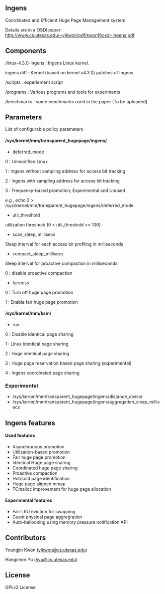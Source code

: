 ## Ingens 

Coordinated and Efficient Huge Page Management system.

Details are in a OSDI paper:
http://www.cs.utexas.edu/~yjkwon/pdf/kwon16osdi-ingens.pdf

## Components

/linux-4.3.0-ingens : Ingens Linux kernel.

ingens.diff : Kernel (based on kernel v4.3.0) patches of Ingens.

/scripts : experiement script

/programs : Various programs and tools for experiments

/benchmarks : some benchmarks used in the paper (To be uploaded)

## Parameters

List of configurable policy parameters 

#### /sys/kernel/mm/transparent_hugepage/ingens/

- deferred_mode

0 : Unmodified Linux

1 : Ingens without sampling address for access bit tracking

2 : Ingens with sampling address for access bit tracking

3 : Frequency-based promotion; Experimental and Unused

e.g., echo 2 > /sys/kernel/mm/transparent_hugepage/ingens/deferred_mode

- util_threshold

utilization threshold (0 < util_threshold <= 100)

- scan_sleep_millisecs

Sleep interval for each access bit profiling in milliseconds

- compact_sleep_millisecs

Sleep interval for proactive compaction in milliseconds

0 : disable proactive compaction

- fairness 

0 : Turn off huge page promotion

1 : Enable fair huge page promotion

#### /sys/kernel/mm/ksm/
- run

0 : Disable identical page sharing

1 : Linux identical page sharing

2 : Huge identical page sharing

3 : Huge page reservation based page sharing (experimental)

4 : Ingens coordinated page sharing

### Experimental
- /sys/kernel/mm/transparent_hugepage/ingens/distance_divisor
- /sys/kernel/mm/transparent_hugepage/ingens/aggregation_sleep_millisecs

## Ingens features

#### Used features
- Asynchronous promotion
- Utilization-based promotion
- Fair huge page promotion
- Identical Huge page sharing
- Coordinated huge page sharing
- Proactive compaction
- Hot/cold page identification
- Huge page aligned mmap
- TCmalloc improvement for huge page allocation

#### Experimental features
- Fair LRU eviction for swapping
- Guest physical page aggregration
- Auto-ballooning using memory pressure notification API

## Contributors

Youngjin Kwon (yjkwon@cs.utexas.edu)

Hangchen Yu (hyu@cs.utexas.edu)

## License
GPLv2 License
